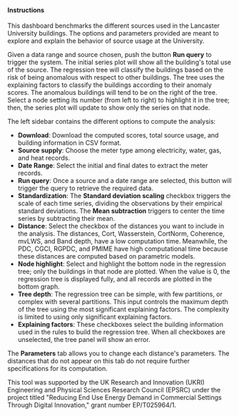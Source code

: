 #### Instructions

This dashboard benchmarks the different sources used in the Lancaster University buildings. The options and parameters provided are meant to explore and explain the behavior of source usage at the University.

Given a data range and source chosen, push the button **Run query** to trigger the system. The initial series plot will show all the building's total use of the source. The regression tree will classify the buildings based on the risk of being anomalous with respect to other buildings. The tree uses the explaining factors to classify the buildings according to their anomaly scores. The anomalous buildings will tend to be on the right of the tree. Select a node setting its number (from left to right) to highlight it in the tree; then, the series plot will update to show only the series on that node.

The left sidebar contains the different options to compute the analysis: 
- **Download**: Download the computed scores, total source usage, and building information in CSV format. 
- **Source supply**: Choose the meter type among electricity, water, gas, and heat records. 
- **Date Range**:  Select the initial and final dates to extract the meter records. 
- **Run query**:  Once a source and a date range are selected, this button will trigger the query to retrieve the required data. 
- **Standardization**: The **Standard deviation scaling** checkbox triggers the scale of each time series, dividing the observations by their empirical standard deviations. The **Mean subtraction** triggers to center the time series by subtracting their mean.
- **Distance**: Select the checkbox of the distances you want to include in the analysis. The distances, Cort, Wasserstein, CortNorm, Coherence, mvLWS, and Band depth, have a low computation time. Meanwhile, the PDC, CGCI, RGPDC, and PMIME have high computational time because these distances are computed based on parametric models. 
- **Node highlight**: Select and highlight the bottom node in the regression tree; only the buildings in that node are plotted.  When the value is 0, the regression tree is displayed fully, and all records are plotted in the bottom graph.  
- **Tree depth**: The regression tree can be simple, with few partitions, or complex with several partitions. This input controls the maximum depth of the tree using the most significant explaining factors. The complexity is limited to using only significant explaining factors.   
- **Explaining factors**: These checkboxes select the building information used in the rules to build the regression tree. When all checkboxes are unselected, the tree panel will show an error. 

The **Parameters** tab allows you to change each distance's parameters. The distances that do not appear on this tab do not require further specifications for its computation. 

This tool was supported by the UK Research and Innovation (UKRI) Engineering and Physical Sciences Research Council (EPSRC) under the project titled "Reducing End Use Energy Demand in Commercial Settings Through Digital Innovation," grant number EP/T025964/1.